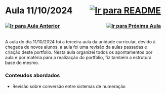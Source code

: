 # <div style="display: flex; justify-content: space-between;">Aula 11/10/2024[![Ir para README](https://img.shields.io/badge/Indice-Verde?style=for-the-badge)](../README.md#indice)</div>

### <div style="display: flex; justify-content: space-between;">[![Ir para Aula Anterior](https://img.shields.io/badge/Anterior-Aula%202-007ACC?style=for-the-badge)](../aulas/04-10-2024.md) [![Ir para Próxima Aula](https://img.shields.io/badge/Próxima-Aula%204-007ACC?style=for-the-badge)](../aulas/18-10-2024.md)</div>

<br>
A aula do dia 11/10/2024 foi a terceira aula da unidade curricular, devido à chegada de novos alunos, a aula foi uma revisão da aulas passadas e criação deste portfolio.
Nesta aula organizei todos os apontamentos por aula e por matéria para a realização do portfólio, fiz também a estrutura base do mesmo.

### Conteudos abordados

- Revisão sobre conversão entre sistemas de numeração
